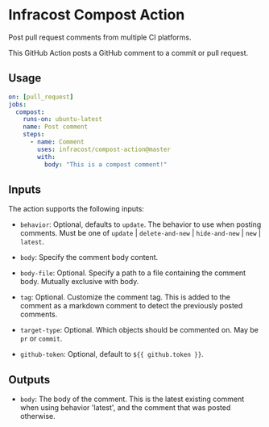 # Infracost Compost Action

Post pull request comments from multiple CI platforms.

This GitHub Action posts a GitHub comment to a commit or pull request.

## Usage

```yaml
on: [pull_request]
jobs:
  compost:
    runs-on: ubuntu-latest
    name: Post comment
    steps:
      - name: Comment
        uses: infracost/compost-action@master
        with: 
          body: "This is a compost comment!"
```

## Inputs

The action supports the following inputs:

- `behavior`: Optional, defaults to `update`. The behavior to use when posting comments. Must be one of `update` | `delete-and-new` | `hide-and-new` | `new` | `latest`.  

- `body`: Specify the comment body content.

- `body-file`: Optional. Specify a path to a file containing the comment body. Mutually exclusive with body.

- `tag`: Optional. Customize the comment tag. This is added to the comment as a markdown comment to detect the previously posted comments.

- `target-type`: Optional. Which objects should be commented on. May be `pr` or `commit`.

- `github-token`: Optional, default to `${{ github.token }}`.

## Outputs

- `body`: The body of the comment. This is the latest existing comment when using behavior 'latest', and the comment that was posted otherwise.
